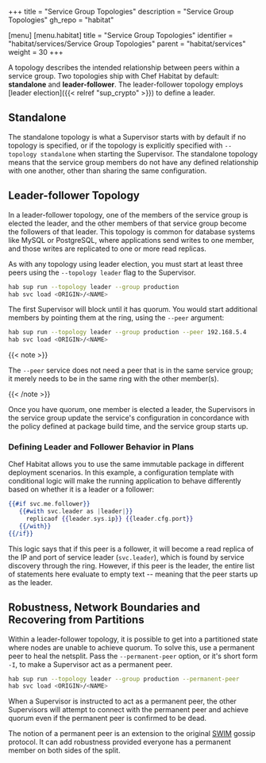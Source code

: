 +++
title = "Service Group Topologies"
description = "Service Group Topologies"
gh_repo = "habitat"

[menu]
  [menu.habitat]
    title = "Service Group Topologies"
    identifier = "habitat/services/Service Group Topologies"
    parent = "habitat/services"
    weight = 30
+++

A topology describes the intended relationship between peers within a service group.
Two topologies ship with Chef Habitat by default: **standalone** and **leader-follower**.
The leader-follower topology employs [leader election]({{< relref "sup_crypto" >}}) to define a leader.

## Standalone

The standalone topology is what a Supervisor starts with by default if no topology
is specified, or if the topology is explicitly specified with `--topology standalone`
when starting the Supervisor. The standalone topology means that the service group
members do not have any defined relationship with one another, other than sharing
the same configuration.

## Leader-follower Topology

In a leader-follower topology, one of the members of the service group is elected
the leader, and the other members of that service group become the followers of
that leader. This topology is common for database systems like MySQL or PostgreSQL,
where applications send writes to one member, and those writes are replicated to
one or more read replicas.

As with any topology using leader election, you must start at least three peers
using the `--topology leader` flag to the Supervisor.

```bash
hab sup run --topology leader --group production
hab svc load <ORIGIN>/<NAME>
```

The first Supervisor will block until it has quorum. You would start additional
members by pointing them at the ring, using the `--peer` argument:

```bash
hab sup run --topology leader --group production --peer 192.168.5.4
hab svc load <ORIGIN>/<NAME>
```

{{< note >}}

The `--peer` service does not need a peer that is in the same service group;
it merely needs to be in the same ring with the other member(s).

{{< /note >}}

Once you have quorum, one member is elected a leader, the Supervisors in the service
group update the service's configuration in concordance with the policy defined
at package build time, and the service group starts up.

### Defining Leader and Follower Behavior in Plans

Chef Habitat allows you to use the same immutable package in different deployment
scenarios. In this example, a configuration template with conditional logic
will make the running application to behave differently based on whether
it is a leader or a follower:

```handlebars
{{#if svc.me.follower}}
   {{#with svc.leader as |leader|}}
     replicaof {{leader.sys.ip}} {{leader.cfg.port}}
   {{/with}}
{{/if}}
```

This logic says that if this peer is a follower, it will become a read replica of
the IP and port of service leader (`svc.leader`), which is found by service
discovery through the ring. However, if this peer is the leader, the entire list
of statements here evaluate to empty text -- meaning that the peer starts up as
the leader.

## Robustness, Network Boundaries and Recovering from Partitions

Within a leader-follower topology, it is possible to get into a partitioned state
where nodes are unable to achieve quorum. To solve this, use a permanent peer to
heal the netsplit. Pass the `--permanent-peer` option, or it's short form `-I`,
to make a Supervisor act as a permanent peer.

```bash
hab sup run --topology leader --group production --permanent-peer
hab svc load <ORIGIN>/<NAME>
```

When a Supervisor is instructed to act as a permanent peer, the other Supervisors
will attempt to connect with the permanent peer and achieve quorum
even if the permanent peer is confirmed to be dead.

The notion of a permanent peer is an extension to the original
[SWIM](http://www.cs.cornell.edu/projects/Quicksilver/public_pdfs/SWIM.pdf)
gossip protocol. It can add robustness provided everyone has a permanent member
on both sides of the split.
